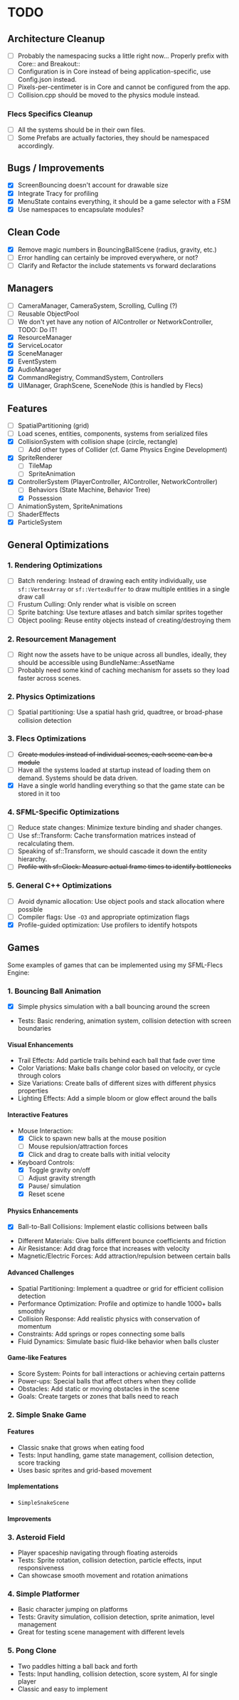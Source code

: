 # TODO

## Architecture Cleanup

- [ ] Probably the namespacing sucks a little right now... Properly prefix with Core:: and Breakout::
- [ ] Configuration is in Core instead of being application-specific, use Config.json instead.
- [ ] Pixels-per-centimeter is in Core and cannot be configured from the app.
- [ ] Collision.cpp should be moved to the physics module instead.

### Flecs Specifics Cleanup

- [ ] All the systems should be in their own files.
- [ ] Some Prefabs are actually factories, they should be namespaced accordingly.

## Bugs / Improvements

- [x] ScreenBouncing doesn't account for drawable size
- [x] Integrate Tracy for profiling
- [x] MenuState contains everything, it should be a game selector with a FSM
- [x] Use namespaces to encapsulate modules?

## Clean Code

- [x] Remove magic numbers in BouncingBallScene (radius, gravity, etc.)
- [ ] Error handling can certainly be improved everywhere, or not?
- [ ] Clarify and Refactor the include statements vs forward declarations

## Managers

- [ ] CameraManager, CameraSystem, Scrolling, Culling (?)
- [ ] Reusable ObjectPool
- [ ] We don't yet have any notion of AIController or NetworkController, TODO: Do IT!
- [x] ResourceManager
- [x] ServiceLocator
- [x] SceneManager
- [x] EventSystem
- [x] AudioManager
- [x] CommandRegistry, CommandSystem, Controllers
- [x] UIManager, GraphScene, SceneNode (this is handled by Flecs)

## Features

- [ ] SpatialPartitioning (grid)
- [ ] Load scenes, entities, components, systems from serialized files
- [x] CollisionSystem with collision shape (circle, rectangle)
  - [ ] Add other types of Collider (cf. Game Physics Engine Development)
- [x] SpriteRenderer
  - [ ] TileMap
  - [ ] SpriteAnimation
- [x] ControllerSystem (PlayerController, AIController, NetworkController)
  - [ ] Behaviors (State Machine, Behavior Tree)
  - [x] Possession
- [ ] AnimationSystem, SpriteAnimations
- [ ] ShaderEffects
- [x] ParticleSystem

## General Optimizations

### 1. Rendering Optimizations

- [ ] Batch rendering: Instead of drawing each entity individually, use `sf::VertexArray` or `sf::VertexBuffer` to draw multiple entities in a single draw call
- [ ] Frustum Culling: Only render what is visible on screen
- [ ] Sprite batching: Use texture atlases and batch similar sprites together
- [ ] Object pooling: Reuse entity objects instead of creating/destroying them

### 2. Resourcement Management

- [ ] Right now the assets have to be unique across all bundles, ideally, they should be accessible using BundleName::AssetName
- [ ] Probably need some kind of caching mechanism for assets so they load faster across scenes.

### 2. Physics Optimizations

- [ ] Spatial partitioning: Use a spatial hash grid, quadtree, or broad-phase collision detection

### 3. Flecs Optimizations

- [ ] ~~Create modules instead of individual scenes, each scene can be a module~~
- [ ] Have all the systems loaded at startup instead of loading them on demand. Systems should be data driven.
- [x] Have a single world handling everything so that the game state can be stored in it too

### 4. SFML-Specific Optimizations

- [ ] Reduce state changes: Minimize texture binding and shader changes.
- [ ] Use sf::Transform: Cache transformation matrices instead of recalculating them.
- [ ] Speaking of sf::Transform, we should cascade it down the entity hierarchy.
- [ ] ~~Profile with sf::Clock: Measure actual frame times to identify bottlenecks~~

### 5. General C++ Optimizations

- [ ] Avoid dynamic allocation: Use object pools and stack allocation where possible
- [ ] Compiler flags: Use `-O3` and appropriate optimization flags
- [x] Profile-guided optimization: Use profilers to identify hotspots

## Games

Some examples of games that can be implemented using my SFML-Flecs Engine:

### 1. Bouncing Ball Animation

- [x] Simple physics simulation with a ball bouncing around the screen
- Tests: Basic rendering, animation system, collision detection with screen boundaries

#### Visual Enhancements

- Trail Effects: Add particle trails behind each ball that fade over time
- Color Variations: Make balls change color based on velocity, or cycle through colors
- Size Variations: Create balls of different sizes with different physics properties
- Lighting Effects: Add a simple bloom or glow effect around the balls

#### Interactive Features

- Mouse Interaction:
    - [x] Click to spawn new balls at the mouse position
    - [ ] Mouse repulsion/attraction forces
    - [x] Click and drag to create balls with initial velocity

- Keyboard Controls:
    - [x] Toggle gravity on/off
    - [ ] Adjust gravity strength
    - [x] Pause/ simulation
    - [x] Reset scene

#### Physics Enhancements

- [x] Ball-to-Ball Collisions: Implement elastic collisions between balls
- Different Materials: Give balls different bounce coefficients and friction
- Air Resistance: Add drag force that increases with velocity
- Magnetic/Electric Forces: Add attraction/repulsion between certain balls

#### Advanced Challenges

- Spatial Partitioning: Implement a quadtree or grid for efficient collision detection
- Performance Optimization: Profile and optimize to handle 1000+ balls smoothly
- Collision Response: Add realistic physics with conservation of momentum
- Constraints: Add springs or ropes connecting some balls
- Fluid Dynamics: Simulate basic fluid-like behavior when balls cluster

#### Game-like Features

- Score System: Points for ball interactions or achieving certain patterns
- Power-ups: Special balls that affect others when they collide
- Obstacles: Add static or moving obstacles in the scene
- Goals: Create targets or zones that balls need to reach

### 2. Simple Snake Game

#### Features

- Classic snake that grows when eating food
- Tests: Input handling, game state management, collision detection, score tracking
- Uses basic sprites and grid-based movement

#### Implementations

- `SimpleSnakeScene`

#### Improvements

### 3. Asteroid Field

- Player spaceship navigating through floating asteroids
- Tests: Sprite rotation, collision detection, particle effects, input responsiveness
- Can showcase smooth movement and rotation animations

### 4. Simple Platformer

- Basic character jumping on platforms
- Tests: Gravity simulation, collision detection, sprite animation, level management
- Great for testing scene management with different levels

### 5. Pong Clone

- Two paddles hitting a ball back and forth
- Tests: Input handling, collision detection, score system, AI for single player
- Classic and easy to implement
